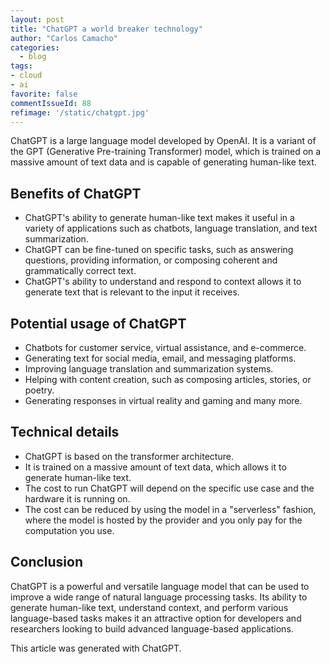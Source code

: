 ```yaml
---
layout: post
title: "ChatGPT a world breaker technology"
author: "Carlos Camacho"
categories:
  - blog
tags:
- cloud
- ai
favorite: false
commentIssueId: 88
refimage: '/static/chatgpt.jpg'
---
```


ChatGPT is a large language model developed by OpenAI.
It is a variant of the GPT (Generative Pre-training Transformer) model,
which is trained on a massive amount of text data and is capable of
generating human-like text.

## Benefits of ChatGPT

- ChatGPT's ability to generate human-like text makes
it useful in a variety of applications such as chatbots,
language translation, and text summarization.
- ChatGPT can be fine-tuned on specific tasks, such as
answering questions, providing information, or composing
coherent and grammatically correct text.
- ChatGPT's ability to understand and respond to context
allows it to generate text that is relevant to the input it receives.

## Potential usage of ChatGPT

- Chatbots for customer service, virtual assistance, and e-commerce.
- Generating text for social media, email, and messaging platforms.
- Improving language translation and summarization systems.
- Helping with content creation, such as composing articles, stories, or poetry.
- Generating responses in virtual reality and gaming
and many more.

## Technical details

- ChatGPT is based on the transformer architecture.
- It is trained on a massive amount of text data, which allows it to generate human-like text.
- The cost to run ChatGPT will depend on the specific use case and the hardware it is running on.
- The cost can be reduced by using the model in a "serverless" fashion, where the model is hosted by the provider and you only pay for the computation you use.

## Conclusion

ChatGPT is a powerful and versatile language model that can be used to improve a wide range of natural language processing tasks. Its ability to generate human-like text, understand context, and perform various language-based tasks makes it an attractive option for developers and researchers looking to build advanced language-based applications.

This article was generated with ChatGPT.
